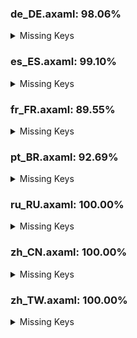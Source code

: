 ### de_DE.axaml: 98.06%


<details>
<summary>Missing Keys</summary>

- Text.BranchCM.FetchInto
- Text.ChangeCM.GenerateCommitMessage
- Text.Configure.Git.EnableSignOff
- Text.Configure.IssueTracker.AddSampleGitLabIssue
- Text.Configure.IssueTracker.AddSampleGitLabMergeRequest
- Text.Configure.OpenAI
- Text.Configure.OpenAI.Prefered
- Text.Configure.OpenAI.Prefered.Tip
- Text.Preference.AI.AnalyzeDiffPrompt
- Text.Preference.AI.GenerateSubjectPrompt
- Text.Preference.AI.Name
- Text.Stash.KeepIndex
- Text.WorkingCopy.ConfirmCommitWithoutFiles

</details>

### es_ES.axaml: 99.10%


<details>
<summary>Missing Keys</summary>

- Text.ChangeCM.GenerateCommitMessage
- Text.Configure.OpenAI
- Text.Configure.OpenAI.Prefered
- Text.Configure.OpenAI.Prefered.Tip
- Text.Preference.AI.Name
- Text.Stash.KeepIndex

</details>

### fr_FR.axaml: 89.55%


<details>
<summary>Missing Keys</summary>

- Text.About.Chart
- Text.AIAssistant
- Text.AIAssistant.Tip
- Text.BranchCM.FetchInto
- Text.ChangeCM.GenerateCommitMessage
- Text.CherryPick.AppendSourceToMessage
- Text.CherryPick.Mainline
- Text.CherryPick.Mainline.Tips
- Text.CommitCM.CherryPickMultiple
- Text.CommitCM.SquashCommitsSinceThis
- Text.CommitDetail.Info.WebLinks
- Text.Configure.Git.DefaultRemote
- Text.Configure.Git.EnableSignOff
- Text.Configure.IssueTracker.AddSampleGitLabIssue
- Text.Configure.IssueTracker.AddSampleGitLabMergeRequest
- Text.Configure.OpenAI
- Text.Configure.OpenAI.Prefered
- Text.Configure.OpenAI.Prefered.Tip
- Text.ConfigureWorkspace
- Text.ConfigureWorkspace.Color
- Text.ConfigureWorkspace.Restore
- Text.ConventionalCommit
- Text.ConventionalCommit.BreakingChanges
- Text.ConventionalCommit.ClosedIssue
- Text.ConventionalCommit.Detail
- Text.ConventionalCommit.Scope
- Text.ConventionalCommit.ShortDescription
- Text.ConventionalCommit.Type
- Text.Diff.IgnoreWhitespace
- Text.Discard.IncludeIgnored
- Text.FileHistory.FileChange
- Text.GitLFS.Locks.OnlyMine
- Text.Histories.Header.AuthorTime
- Text.Histories.Tips
- Text.Histories.Tips.MacOS
- Text.Histories.Tips.Prefix
- Text.Hotkeys.Repo.CommitWithAutoStage
- Text.Hotkeys.Repo.DiscardSelected
- Text.MoveRepositoryNode
- Text.MoveRepositoryNode.Target
- Text.Preference.AI
- Text.Preference.AI.AnalyzeDiffPrompt
- Text.Preference.AI.ApiKey
- Text.Preference.AI.GenerateSubjectPrompt
- Text.Preference.AI.Model
- Text.Preference.AI.Name
- Text.Preference.AI.Server
- Text.Preference.General.ShowAuthorTime
- Text.Preference.Integration
- Text.Preference.Shell
- Text.Preference.Shell.Type
- Text.Preference.Shell.Path
- Text.Repository.AutoFetching
- Text.Repository.EnableReflog
- Text.Repository.Search.InCurrentBranch
- Text.ScanRepositories
- Text.ScanRepositories.RootDir
- Text.Squash.Into
- Text.Stash.KeepIndex
- Text.Stash.OnlyStagedChanges
- Text.Stash.TipForSelectedFiles
- Text.Statistics.Overview
- Text.TagCM.CopyMessage
- Text.Welcome.Move
- Text.Welcome.ScanDefaultCloneDir
- Text.WorkingCopy.CommitTip
- Text.WorkingCopy.CommitWithAutoStage
- Text.WorkingCopy.ConfirmCommitWithoutFiles
- Text.Workspace
- Text.Workspace.Configure

</details>

### pt_BR.axaml: 92.69%


<details>
<summary>Missing Keys</summary>

- Text.About.Chart
- Text.AIAssistant
- Text.AIAssistant.Tip
- Text.BranchCM.FetchInto
- Text.ChangeCM.GenerateCommitMessage
- Text.CherryPick.AppendSourceToMessage
- Text.CherryPick.Mainline
- Text.CherryPick.Mainline.Tips
- Text.CommitCM.CherryPickMultiple
- Text.CommitCM.SquashCommitsSinceThis
- Text.CommitDetail.Info.ContainsIn
- Text.CommitDetail.Info.ContainsIn.Title
- Text.CommitDetail.Info.WebLinks
- Text.Configure.Git.DefaultRemote
- Text.Configure.Git.EnableSignOff
- Text.Configure.IssueTracker.AddSampleGitLabIssue
- Text.Configure.IssueTracker.AddSampleGitLabMergeRequest
- Text.Configure.OpenAI
- Text.Configure.OpenAI.Prefered
- Text.Configure.OpenAI.Prefered.Tip
- Text.ConfigureWorkspace
- Text.ConfigureWorkspace.Color
- Text.ConfigureWorkspace.Restore
- Text.ConventionalCommit
- Text.ConventionalCommit.BreakingChanges
- Text.ConventionalCommit.ClosedIssue
- Text.ConventionalCommit.Detail
- Text.ConventionalCommit.Scope
- Text.ConventionalCommit.ShortDescription
- Text.ConventionalCommit.Type
- Text.CopyAllText
- Text.Discard.IncludeIgnored
- Text.FileHistory.FileContent
- Text.FileHistory.FileChange
- Text.GitLFS.Locks.OnlyMine
- Text.MoveRepositoryNode
- Text.MoveRepositoryNode.Target
- Text.Preference.AI.Name
- Text.Push.CheckSubmodules
- Text.Squash.Into
- Text.Stash.KeepIndex
- Text.Stash.OnlyStagedChanges
- Text.Stash.TipForSelectedFiles
- Text.Statistics.Overview
- Text.TagCM.CopyMessage
- Text.WorkingCopy.Staged.UnstageAll
- Text.WorkingCopy.Unstaged
- Text.WorkingCopy.Unstaged.Stage
- Text.WorkingCopy.Unstaged.StageAll

</details>

### ru_RU.axaml: 100.00%


<details>
<summary>Missing Keys</summary>



</details>

### zh_CN.axaml: 100.00%


<details>
<summary>Missing Keys</summary>



</details>

### zh_TW.axaml: 100.00%


<details>
<summary>Missing Keys</summary>



</details>
